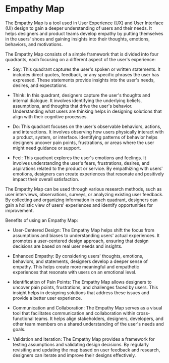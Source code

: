 # Empathy Map

The Empathy Map is a tool used in User Experience (UX) and User Interface (UI) design to gain a deeper understanding of users and their needs. It helps designers and product teams develop empathy by putting themselves in the users' shoes and gaining insights into their thoughts, emotions, behaviors, and motivations.

The Empathy Map consists of a simple framework that is divided into four quadrants, each focusing on a different aspect of the user's experience:

* Say: This quadrant captures the user's spoken or written statements. It includes direct quotes, feedback, or any specific phrases the user has expressed. These statements provide insights into the user's needs, desires, and expectations.

* Think: In this quadrant, designers capture the user's thoughts and internal dialogue. It involves identifying the underlying beliefs, assumptions, and thoughts that drive the user's behavior. Understanding what users are thinking helps in designing solutions that align with their cognitive processes.

* Do: This quadrant focuses on the user's observable behaviors, actions, and interactions. It involves observing how users physically interact with a product, system, or interface. Identifying patterns of behavior helps designers uncover pain points, frustrations, or areas where the user might need guidance or support.

* Feel: This quadrant explores the user's emotions and feelings. It involves understanding the user's fears, frustrations, desires, and aspirations related to the product or service. By empathizing with users' emotions, designers can create experiences that resonate and positively impact their overall satisfaction.

The Empathy Map can be used through various research methods, such as user interviews, observations, surveys, or analyzing existing user feedback. By collecting and organizing information in each quadrant, designers can gain a holistic view of users' experiences and identify opportunities for improvement.

Benefits of using an Empathy Map:

* User-Centered Design: The Empathy Map helps shift the focus from assumptions and biases to understanding users' actual experiences. It promotes a user-centered design approach, ensuring that design decisions are based on real user needs and insights.

* Enhanced Empathy: By considering users' thoughts, emotions, behaviors, and statements, designers develop a deeper sense of empathy. This helps create more meaningful and empathetic experiences that resonate with users on an emotional level.

* Identification of Pain Points: The Empathy Map allows designers to uncover pain points, frustrations, and challenges faced by users. This insight helps in designing solutions that address these issues and provide a better user experience.

* Communication and Collaboration: The Empathy Map serves as a visual tool that facilitates communication and collaboration within cross-functional teams. It helps align stakeholders, designers, developers, and other team members on a shared understanding of the user's needs and goals.

* Validation and Iteration: The Empathy Map provides a framework for testing assumptions and validating design decisions. By regularly revisiting and updating the map based on user feedback and research, designers can iterate and improve their designs effectively.

